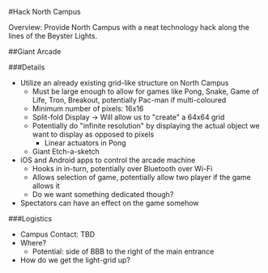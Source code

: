 #Hack North Campus

Overview: Provide North Campus with a neat technology hack along the lines of the Beyster Lights.

##Giant Arcade

###Details
* Utilize an already existing grid-like structure on North Campus
  * Must be large enough to allow for games like Pong, Snake, Game of Life, Tron, Breakout, potentially Pac-man if multi-coloured
  * Minimum number of pixels: 16x16
  * Split-fold Display -> Will allow us to "create" a 64x64 grid
  * Potentially do "infinite resolution" by displaying the actual object we want to display as opposed to pixels
    * Linear actuators in Pong
  * Giant Etch-a-sketch
* iOS and Android apps to control the arcade machine
  * Hooks in in-turn, potentially over Bluetooth over Wi-Fi
  * Allows selection of game, potentially allow two player if the game allows it
  * Do we want something dedicated though?
* Spectators can have an effect on the game somehow

###Logistics
* Campus Contact: TBD
* Where?
  * Potential: side of BBB to the right of the main entrance
* How do we get the light-grid up?
